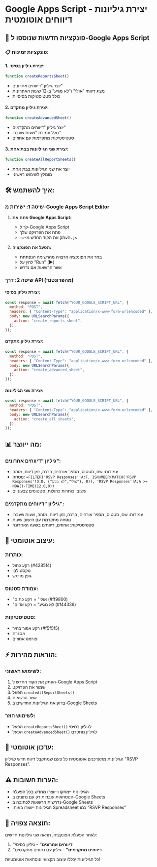 # Google Apps Script - יצירת גיליונות דיווחים אוטומטית

## 🚀 פונקציות חדשות שנוספו ל-Google Apps Script

### 📋 פונקציות זמינות:

#### **1. יצירת גיליון בסיסי:**

```javascript
function createReportsSheet()
```

- יוצר גיליון "דיווחים אחרונים"
- מציג דיווחי "אולי" ו"לא מגיע" ב-12 שעות האחרונות
- כולל סטטיסטיקות בסיסיות

#### **2. יצירת גיליון מתקדם:**

```javascript
function createAdvancedSheet()
```

- יוצר גיליון "דיווחים מתקדמים"
- כולל עמודת "שעות שעברו"
- סטטיסטיקות מתקדמות עם אחוזים

#### **3. יצירת שני הגיליונות בבת אחת:**

```javascript
function createAllReportSheets()
```

- יוצר את שני הגיליונות בבת אחת
- מומלץ לשימוש ראשוני

## 🛠️ איך להשתמש:

### **שיטה 1: ישירות מ-Google Apps Script Editor**

1. **פתח את Google Apps Script:**

   - לך ל-Google Apps Script
   - פתח את הפרויקט שלך
   - העתק את הקוד החדש מ-`קוד.js`

2. **הפעל את הפונקציה:**
   - בחר את הפונקציה הרצויה מהרשימה הנפתחת
   - לחץ על "Run" (▶️)
   - אשר הרשאות אם נדרש

### **שיטה 2: דרך API (מהפרונטנד)**

#### **יצירת גיליון בסיסי:**

```javascript
const response = await fetch("YOUR_GOOGLE_SCRIPT_URL", {
  method: "POST",
  headers: { "Content-Type": "application/x-www-form-urlencoded" },
  body: new URLSearchParams({
    action: "create_reports_sheet",
  }),
});
```

#### **יצירת גיליון מתקדם:**

```javascript
const response = await fetch("YOUR_GOOGLE_SCRIPT_URL", {
  method: "POST",
  headers: { "Content-Type": "application/x-www-form-urlencoded" },
  body: new URLSearchParams({
    action: "create_advanced_sheet",
  }),
});
```

#### **יצירת שני הגיליונות:**

```javascript
const response = await fetch("YOUR_GOOGLE_SCRIPT_URL", {
  method: "POST",
  headers: { "Content-Type": "application/x-www-form-urlencoded" },
  body: new URLSearchParams({
    action: "create_all_sheets",
  }),
});
```

## 📊 מה ייווצר:

### **גיליון "דיווחים אחרונים":**

- עמודות: שם, סטטוס, מספר אורחים, ברכה, זמן דיווח, מזהה
- נוסחה: `=FILTER('RSVP Responses'!A:F, ISNUMBER(MATCH('RSVP Responses'!D:D, {"אולי","לא מגיע"}, 0)), 'RSVP Responses'!A:A >= NOW()-TIME(12,0,0))`
- עיצוב: כותרות כחולות, סטטוסים צבעוניים

### **גיליון "דיווחים מתקדמים":**

- עמודות: שם, סטטוס, מספר אורחים, ברכה, זמן דיווח, מזהה, שעות שעברו
- נוסחה מתקדמת עם חישוב שעות
- סטטיסטיקות: אחוזים, דיווחים בשעה האחרונה

## 🎨 עיצוב אוטומטי:

### **כותרות:**

- רקע כחול (#4285f4)
- טקסט לבן
- גופן מודגש

### **עמודת סטטוס:**

- "אולי" = רקע כתום (#ff9800)
- "לא מגיע" = רקע אדום (#f44336)

### **סטטיסטיקות:**

- רקע אפור בהיר (#f5f5f5)
- מסגרת
- פורמט אחוזים

## ⚡ הוראות מהירות:

### **לשימוש ראשוני:**

1. העתק את הקוד החדש ל-Google Apps Script
2. שמור את הפרויקט
3. הפעל `createAllReportSheets()`
4. אשר הרשאות
5. בדוק את הגיליונות החדשים ב-Google Sheets

### **לשימוש חוזר:**

- הפעל `createReportsSheet()` לגיליון בסיסי
- הפעל `createAdvancedSheet()` לגיליון מתקדם

## 🔄 עדכון אוטומטי:

הגיליונות מתעדכנים אוטומטית כל פעם שמתקבל דיווח חדש לגיליון "RSVP Responses".

## ⚠️ הערות חשובות:

- הגיליונות יימחקו וייווצרו מחדש בכל הפעלה
- הנוסחאות עובדות רק עם נתונים ב-Google Sheets
- נדרשות הרשאות לכתיבה ב-Google Sheets
- הגיליונות ייווצרו באותו Spreadsheet כמו "RSVP Responses"

## 🎯 תוצאה צפויה:

לאחר הפעלת הפונקציה, תראה שני גיליונות חדשים:

1. **"דיווחים אחרונים"** - גיליון בסיסי
2. **"דיווחים מתקדמים"** - גיליון עם נתונים מתקדמים

כל הגיליונות יכללו עיצוב מקצועי ונוסחאות אוטומטיות!
